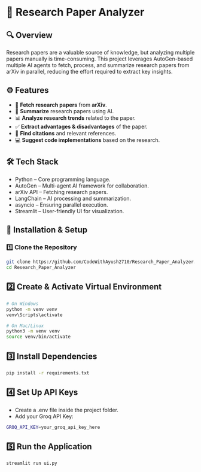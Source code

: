 # 📝 Research Paper Analyzer

## **🔍 Overview**
Research papers are a valuable source of knowledge, but analyzing multiple papers manually is time-consuming. This project leverages AutoGen-based multiple AI agents to fetch, process, and summarize research papers from arXiv in parallel, reducing the effort required to extract key insights.

## **⚙️ Features**
- 📄 **Fetch research papers** from **arXiv**.
- 🧠 **Summarize** research papers using AI.
- 📊 **Analyze research trends** related to the paper.
- ✅ **Extract advantages & disadvantages** of the paper.
- 🔗 **Find citations** and relevant references.
- 💻 **Suggest code implementations** based on the research.

## **🛠️ Tech Stack**
- Python – Core programming language.
- AutoGen – Multi-agent AI framework for collaboration.
- arXiv API – Fetching research papers.
- LangChain – AI processing and summarization.
- asyncio – Ensuring parallel execution.
- Streamlit – User-friendly UI for visualization.

## **🚀 Installation & Setup**
### **1️⃣ Clone the Repository**
```bash
git clone https://github.com/CodeWithAyush2710/Research_Paper_Analyzer.git
cd Research_Paper_Analyzer
```
## **2️⃣ Create & Activate Virtual Environment**
```bash
# On Windows
python -m venv venv
venv\Scripts\activate

# On Mac/Linux
python3 -m venv venv
source venv/bin/activate
```
## **3️⃣ Install Dependencies**
```bash
pip install -r requirements.txt
```
## **4️⃣ Set Up API Keys**
- Create a .env file inside the project folder.
- Add your Groq API Key:
```bash
GROQ_API_KEY=your_groq_api_key_here
```
## **5️⃣ Run the Application**
```bash
streamlit run ui.py
```

